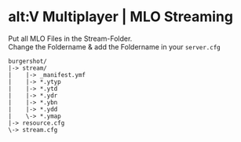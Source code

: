 # alt:V Multiplayer | MLO Streaming

Put all MLO Files in the Stream-Folder.
<br>
Change the Foldername & add the Foldername in your `server.cfg`

```
burgershot/
|-> stream/
|    |-> _manifest.ymf
|    |-> *.ytyp
|    |-> *.ytd
|    |-> *.ydr
|    |-> *.ybn
|    |-> *.ydd
|    \-> *.ymap
|-> resource.cfg
\-> stream.cfg
```


